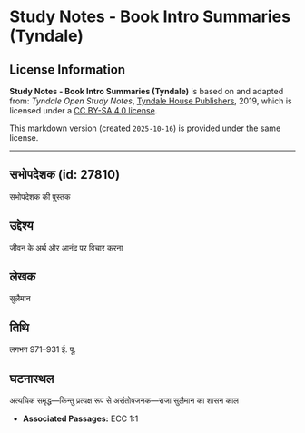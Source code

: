 # Study Notes - Book Intro Summaries (Tyndale)

## License Information

**Study Notes - Book Intro Summaries (Tyndale)** is based on and adapted from: _Tyndale Open Study Notes_, [Tyndale House Publishers](https://tyndaleopenresources.com/), 2019, which is licensed under a [CC BY-SA 4.0 license](https://creativecommons.org/licenses/by-sa/4.0/legalcode.en).

This markdown version (created `2025-10-16`) is provided under the same license.



--------------------------------

## सभोपदेशक (id: 27810)

सभोपदेशक की पुस्तक

उद्देश्य
--------

जीवन के अर्थ और आनंद पर विचार करना

लेखक
----

सुलैमान

तिथि
----

लगभग 971–931 ई. पू.

घटनास्थल
--------

अत्यधिक समृद्ध—किन्तु प्रत्यक्ष रूप से असंतोषजनक—राजा सुलैमान का शासन काल

* **Associated Passages:** ECC 1:1

